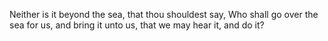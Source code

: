 Neither is it beyond the sea, that thou shouldest say, Who shall go over the sea for us, and bring it unto us, that we may hear it, and do it?
